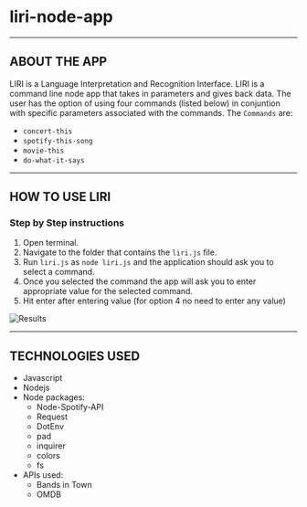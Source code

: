 # liri-node-app
- - -
## ABOUT THE APP
LIRI is a Language Interpretation and Recognition Interface. LIRI is a command line node app that takes in parameters and gives back data. The user has the option of using four commands (listed below) in conjuntion with specific parameters associated with the commands. The  `Commands` are:

   * `concert-this`
   * `spotify-this-song`
   * `movie-this`
   * `do-what-it-says`

- - -
## HOW TO USE LIRI

### **Step by Step instructions**

1. Open terminal.
2. Navigate to the folder that contains the `liri.js` file. 
3. Run  `liri.js` as `node liri.js` and the application should ask you to select a command.
4. Once you selected the command the app will ask you to enter appropriate value for the selected command.
5. Hit enter after entering value (for option 4 no need to enter any value)

![Results](./liri-bot-1080.gif)
    
- - -

## TECHNOLOGIES USED
* Javascript
* Nodejs
* Node packages:
    * Node-Spotify-API
    * Request
    * DotEnv
    * pad
    * inquirer
    * colors
    * fs
* APIs used:
    * Bands in Town
    * OMDB
